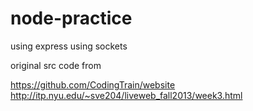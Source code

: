 # node-practice

using express
using sockets

original src code from 

https://github.com/CodingTrain/website
http://itp.nyu.edu/~sve204/liveweb_fall2013/week3.html
